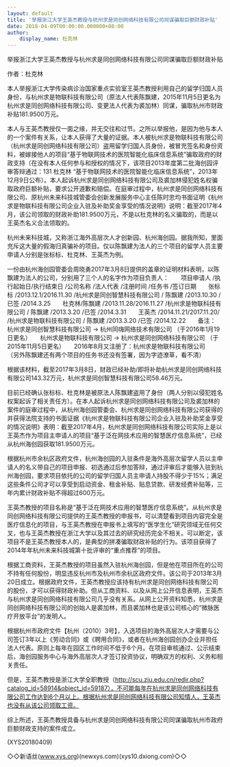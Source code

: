 ```yaml
---
layout: default
title: '举报浙江大学王英杰教授与杭州求是同创网络科技有限公司同谋骗取巨额财政补贴'
date: 2018-04-09T00:00:00.000000+08:00
author:
    display_name: 杜克林
---
```


举报浙江大学王英杰教授与杭州求是同创网络科技有限公司同谋骗取巨额财政补贴

作者：杜克林

本人举报浙江大学传染病诊治国家重点实验室王英杰教授利用自己的留学归国人员身份，与杭州求是物联科技有限公司（原法人代表陈飘建，2015年11月5日更名为杭州求是同创网络科技有限公司、变更法人代表为裘加林）同谋，骗取杭州市财政补贴181.9500万元。

本人与王英杰教授仅一面之缘，并无交往和过节。之所以举报他，是因为他与本人的一个案件有关系，让本人获得了大量的证据。本人被杭州求是物联科技有限公司（杭州求是同创网络科技有限公司）盗用留学归国人员身份，被冒充签名和身份资料，被嫁接他人的项目“基于物联网技术的医院智能化临床信息系统”骗取政府的财政支持（在没有本人任何参与和授权的情况下，该项目2013年度第二批海创园评审答辩通过：131 杜克林 “基于物联网技术的医院智能化临床信息系统”，2013年12月9日公布）。本人起诉杭州求是同创网络科技有限公司及裘加林侵犯姓名权骗取政府巨额补贴，要求公开道歉和赔偿。在庭审过程中，杭州求是同创网络科技有限公司、原杭州未来科技城管委会创新发展服务中心主任陈时忠均书面证明《杭州求是物联科技有限公司企业入驻及补助奖金享受的情况说明》说明：截至2017年4月，该公司领取的财政补助181.9500万元，不是以杜克林的名义骗取的，而是以王英杰名义合法领取的。

杭州未来科技城，又称浙江海外高层次人才创新园、杭州海创园。据我所知，里面充斥这大量的假海归真骗补的项目。仅以陈飘建为法人的三个项目的留学人员主要申请人分别是张标标、杜克林、王英杰为例。

一份由杭州海创园管委会周晓勇2017年3月8日提供的盖章的证明材料表明，以陈飘建为法人的公司，分别用了三个人的名字作为项目负责人：　　项目申请人   /执行起始日/执行结束日   /公司名称                    /法人代表  /注册时间   /任务书  /签订日期　　张标标        /2013.12.1/2016.11.30   /杭州求是同创智慧科技有限公司 / 陈飘建   /2013.10.30 /已签   /2014.3.25　　杜克林/陈飘建 /2013.11.28/2016.11.27  /杭州求是物联科技有限公司     / 陈飘建   /2013.3.20  /已签   /2014.3.31　　王英杰        /2014.11.21/2017.11.20/  /杭州求是物联科技有限公司    / 陈飘建   /2013.3.20  /已签   /2014.12.22　　备注：　　杭州求是同创智慧科技有限公司 -> 杭州同嗨网络技术有限公司 （于2016年1月19日更名）　　杭州求是物联科技有限公司 -> 杭州求是同创网络科技有限公司 （于2015年11月5日更名）　　2016年8月又注册了：杭州求是物联科技有限公司　　（另外陈飘建还有两个项目的任务书还没有签署，因为字迹潦草，看不清）

根据该材料，截至2017年3月8日，财政已经补助/即将补助杭州求是同创网络科技有限公司143.32万元，杭州求是同创智慧科技有限公司58.46万元。

目前已经确认张标标、杜克林是被原法人陈飘建盗用了身份（两人分别以侵犯姓名权案起诉了相关责任方）。在本人起诉杭州求是同创网络科技有限公司及裘加林的案件的庭审过程中，从杭州海创园管委会、杭州求是同创网络科技有限公司获得的并获得法院支持的书面证据《杭州求是物联科技有限公司企业入驻及补助奖金享受的情况说明》表明：截至2017年4月，杭州求是同创网络科技有限公司实际上是以王英杰作为项目主申请人的项目“基于泛在网技术应用的智慧医疗信息系统”，已经从杭州海创园获取181.9500万元。

根据杭州市余杭区政府文件，杭州海创园的入驻条件是海外高层次留学人员以主申请人的名义带自己的项目申报、初选通过后参加答辩，通过评审后才能够入驻到杭州海创园，要求项目依托的公司的留学归国人员主申请人持股不得少于15%；满足这些条件公司才可以享受到启动资金、租金补贴、贴息贷款、研发经费补贴等，三年内累计财政补贴不得超过600万元。

王英杰教授的项目名称是“基于泛在网技术应用的智慧医疗信息系统”。从杭州求是同创网络科技有限公司提供的王英杰教授的申报书，可以清楚看到项目内容完全是医疗信息化的项目，与王英杰教授在申报书上填写的“医学生化”研究领域无任何交叉，也与王英杰教授在浙江大学以及其过去的研究经历完全不相关。可以断定，该项目不是王英杰教授本人的，是典型的拼凑骗取财政补贴的行为。该项目获得了2014年年杭州未来科技城第十批评审的“重点推荐”的项目。

根据工商资料，王英杰教授的项目虽然入驻杭州海创园，但是他在项目所在的公司不持有任何股份，明显违反杭州市及杭州市余杭区政府文件。该公司于2013年3月20日成立。根据政府文件，王英杰教授应该持有杭州求是同创网络科技有限公司的股份，才可以获得财政补助。但从工商资料、以及从网上公开信息表明，王英杰与杭州求是同创网络科技有限公司几乎没有关系。从网上公开资料知悉，杭州求是同创网络科技有限公司的创始人是裘加林，而且裘加林也是该公司核心的“微脉医疗开放平台”的发明人。

根据杭州市政府文件【杭州（2010）3号】，入选项目的海外高层次人才需要与公司签订3年以上《劳动合同》或《聘用合同》，或者在杭州海创园创办企业并担任法人代表。原则上每年在园区工作时间不低于6个月。在项目审核通过、公示结束后，海创园服务中心与海外高层次人才签订投资协议，明确双方的权利、义务和相关责任。

但是，王英杰教授是浙江大学全职教授（http://scu.zju.edu.cn/redir.php?catalog_id=58914&object_id=59187），不可能每年在杭州求是同创网络科技有限公司工作达到6个月以上。根据杭州求是同创网络科技有限公司知情人，王英杰也没有从该公司领取工资。

综上所述，王英杰教授具备与杭州求是同创网络科技有限公司同谋骗取杭州市政府巨额财政支持的案件成立。

(XYS20180409)

◇◇新语丝(www.xys.org)(newxys.com)(xys10.dxiong.com)◇◇

